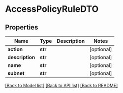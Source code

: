 # AccessPolicyRuleDTO

## Properties
Name | Type | Description | Notes
------------ | ------------- | ------------- | -------------
**action** | **str** |  | [optional] 
**description** | **str** |  | [optional] 
**name** | **str** |  | [optional] 
**subnet** | **str** |  | [optional] 

[[Back to Model list]](../README.md#documentation-for-models) [[Back to API list]](../README.md#documentation-for-api-endpoints) [[Back to README]](../README.md)


